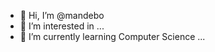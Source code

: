 - 👋 Hi, I’m @mandebo
- 👀 I’m interested in ...
- 🌱 I’m currently learning Computer Science
...

<!---
mandebo/mandebo is a ✨ special ✨ repository because its `README.md` (this file) appears on your GitHub profile.
You can click the Preview link to take a look at your changes.
--->
